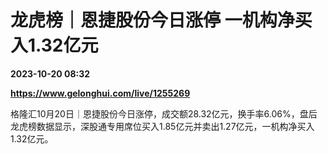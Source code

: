 # 龙虎榜｜恩捷股份今日涨停 一机构净买入1.32亿元

**2023-10-20 08:32**

**https://www.gelonghui.com/live/1255269**

格隆汇10月20日｜恩捷股份今日涨停，成交额28.32亿元，换手率6.06%，盘后龙虎榜数据显示，深股通专用席位买入1.85亿元并卖出1.27亿元，一机构净买入1.32亿元。